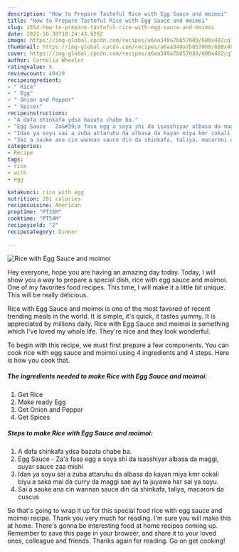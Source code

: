 ```yaml
---
description: "How to Prepare Tasteful Rice with Egg Sauce and moimoi"
title: "How to Prepare Tasteful Rice with Egg Sauce and moimoi"
slug: 1554-how-to-prepare-tasteful-rice-with-egg-sauce-and-moimoi
date: 2022-10-30T10:24:43.926Z
image: https://img-global.cpcdn.com/recipes/a6aa349a7b857080/680x482cq70/rice-with-egg-sauce-and-moimoi-recipe-main-photo.jpg
thumbnail: https://img-global.cpcdn.com/recipes/a6aa349a7b857080/680x482cq70/rice-with-egg-sauce-and-moimoi-recipe-main-photo.jpg
cover: https://img-global.cpcdn.com/recipes/a6aa349a7b857080/680x482cq70/rice-with-egg-sauce-and-moimoi-recipe-main-photo.jpg
author: Cornelia Wheeler
ratingvalue: 5
reviewcount: 49419
recipeingredient:
- " Rice"
- " Egg"
- " Onion and Pepper"
- " Spices"
recipeinstructions:
- "A dafa shinkafa ydsa bazata chabe ba."
- "Egg Sauce   Za&#39;a fasa egg a soya shi da isasshiyar albasa da maggi, suyar sauce zaa mishi"
- "Idan ya soyu sai a zuba attaruhu da albasa da kayan miya kmr cokali biyu a saka mai da curry da maggi sae ayi ta juyawa har sai ya soyu."
- "Sai a sauke ana cin wannan sauce din da shinkafa, taliya, macaroni da cuscus"
categories:
- Recipe
tags:
- rice
- with
- egg

katakunci: rice with egg 
nutrition: 201 calories
recipecuisine: American
preptime: "PT35M"
cooktime: "PT54M"
recipeyield: "2"
recipecategory: Dinner

---
```



![Rice with Egg Sauce and moimoi](https://img-global.cpcdn.com/recipes/a6aa349a7b857080/680x482cq70/rice-with-egg-sauce-and-moimoi-recipe-main-photo.jpg)

Hey everyone, hope you are having an amazing day today. Today, I will show you a way to prepare a special dish, rice with egg sauce and moimoi. One of my favorites food recipes. This time, I will make it a little bit unique. This will be really delicious.

Rice with Egg Sauce and moimoi is one of the most favored of recent trending meals in the world. It is simple, it's quick, it tastes yummy. It is appreciated by millions daily. Rice with Egg Sauce and moimoi is something which I've loved my whole life. They're nice and they look wonderful.




To begin with this recipe, we must first prepare a few components. You can cook rice with egg sauce and moimoi using 4 ingredients and 4 steps. Here is how you cook that.

<!--inarticleads1-->

##### The ingredients needed to make Rice with Egg Sauce and moimoi:

1. Get  Rice
1. Make ready  Egg
1. Get  Onion and Pepper
1. Get  Spices




<!--inarticleads2-->

##### Steps to make Rice with Egg Sauce and moimoi:

1. A dafa shinkafa ydsa bazata chabe ba.
1. Egg Sauce  -  Za&#39;a fasa egg a soya shi da isasshiyar albasa da maggi, suyar sauce zaa mishi
1. Idan ya soyu sai a zuba attaruhu da albasa da kayan miya kmr cokali biyu a saka mai da curry da maggi sae ayi ta juyawa har sai ya soyu.
1. Sai a sauke ana cin wannan sauce din da shinkafa, taliya, macaroni da cuscus




So that's going to wrap it up for this special food rice with egg sauce and moimoi recipe. Thank you very much for reading. I'm sure you will make this at home. There's gonna be interesting food at home recipes coming up. Remember to save this page in your browser, and share it to your loved ones, colleague and friends. Thanks again for reading. Go on get cooking!
